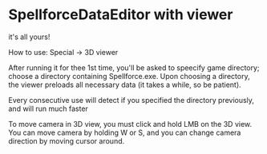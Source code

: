 # SpellforceDataEditor with viewer
it's all yours!

How to use: Special -> 3D viewer

After running it for thee 1st time, you'll be asked to speecify game directory; choose a directory containing Spellforce.exe. Upon choosing a directory, the viewer preloads all necessary data (it takes a while, so be patient).

Every consecutive use will detect if you specified the directory previously, and will run much faster

To move camera in 3D view, you must click and hold LMB on the 3D view. You can move camera by holding W or S, and you can change camera direction by moving cursor around.

